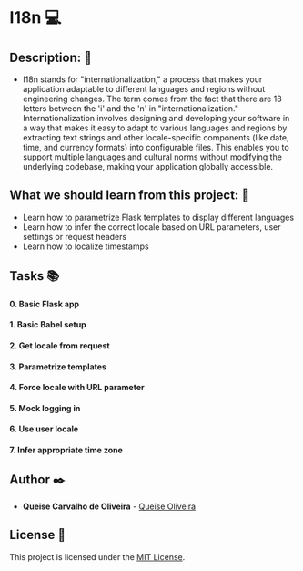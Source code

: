 # **I18n** :computer:

## **Description:** :speech_balloon:

* I18n stands for "internationalization," a process that makes your application adaptable to different languages and regions without engineering changes. The term comes from the fact that there are 18 letters between the 'i' and the 'n' in "internationalization." Internationalization involves designing and developing your software in a way that makes it easy to adapt to various languages and regions by extracting text strings and other locale-specific components (like date, time, and currency formats) into configurable files. This enables you to support multiple languages and cultural norms without modifying the underlying codebase, making your application globally accessible.

## **What we should learn from this project:** :bookmark_tabs:

* Learn how to parametrize Flask templates to display different languages
* Learn how to infer the correct locale based on URL parameters, user settings or request headers
* Learn how to localize timestamps


## **Tasks** :books:

#### **0. Basic Flask app**

#### **1. Basic Babel setup**

#### **2. Get locale from request**

#### **3. Parametrize templates**

#### **4. Force locale with URL parameter**

#### **5. Mock logging in**

#### **6. Use user locale**

#### **7. Infer appropriate time zone**


## **Author** :black_nib:

* **Queise Carvalho de Oliveira** - [Queise Oliveira](https://github.com/Qcarvalhooliveira)


## License :page_with_curl:
This project is licensed under the [MIT License](https://opensource.org/license/mit/).



